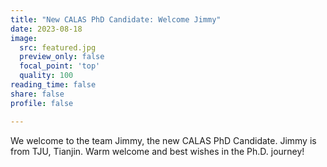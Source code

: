 ```yaml
---
title: "New CALAS PhD Candidate: Welcome Jimmy"
date: 2023-08-18
image:
  src: featured.jpg
  preview_only: false
  focal_point: 'top'
  quality: 100
reading_time: false
share: false
profile: false

---
```


<!--more-->

We welcome to the team Jimmy, the new CALAS PhD Candidate. Jimmy is from TJU, Tianjin. Warm welcome and best wishes in the Ph.D. journey!